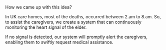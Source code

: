 How we came up with this idea?

In UK care homes, most of the deaths,
occurred between 2.am to 8.am.
So, to assist the caregivers, 
we create a system that can continuously monitoring the heart signal of the elder.

If no signal is detected, 
our system will promptly alert the caregivers, 
enabling them to swiftly request medical assistance. 
